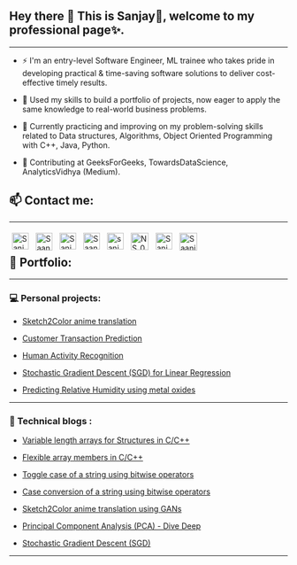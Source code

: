 ## Hey there 👋 This is Sanjay👦, welcome to my professional page✨.
---
- ⚡ I'm an entry-level Software Engineer, ML trainee who takes pride in developing practical & time-saving software solutions to deliver cost-effective timely results.

- 🌱 Used my skills to build a portfolio of projects, now eager to apply the same knowledge to real-world business problems.

- 🔭 Currently practicing and improving on my problem-solving skills related to Data structures, Algorithms, Object Oriented Programming with C++, Java, Python.

- 💬 Contributing at GeeksForGeeks, TowardsDataScience, AnalyticsVidhya (Medium).

## 📫 Contact me:
---
<a href="https://www.linkedin.com/in/sanjayulsha/"><img align="left" alt="SanjayUlsha - LinkedIn" width="30px" src="https://img.icons8.com/color/48/000000/linkedin-circled.png" style="padding:5px;"/></a>
<a href="https://leetcode.com/saanj235/"><img align="left" alt="Saanj235 - Leetcode" height="32px" width="30px" src="https://upload.wikimedia.org/wikipedia/commons/1/19/LeetCode_logo_black.png" style="padding:5px;"/></a>
<a href="https://stackoverflow.com/users/9079093/sanjay"><img align="left" alt="Sanjay - StackOverflow" width="30px" src="https://upload.wikimedia.org/wikipedia/commons/e/ef/Stack_Overflow_icon.svg" style="padding:5px;"/></a>
<a href="https://auth.geeksforgeeks.org/user/saanj235/profile"><img align="left" alt="Saanj235 - GFG" width="30px" src="https://media.geeksforgeeks.org/wp-content/uploads/20200326201748/download312.png" style="padding:5px;"/></a>
<a href="https://www.hackerearth.com/@sanjayulsha"><img align="left" alt="sanjayulsha - HackerEarth" width="30px" src="https://www.clipartmax.com/png/small/217-2178440_hackerearth-hackerearth-icon.png" style="padding:5px;"/></a>
<a href="https://www.hackerrank.com/NS_09"><img align="left" alt="NS_09 - Hackerrank" height="31px" width="32px" src="https://cdn4.iconfinder.com/data/icons/logos-and-brands/512/160_Hackerrank_logo_logos-512.png" style="padding:5px;"/></a>
<a href="https://medium.com/@sanjay235"><img align="left" alt="Sanjay235 - Medium" width="30px" src="https://img.icons8.com/doodle/48/000000/blogger--v1.png" style="padding:5px;"/></a>
<a href="https://www.instagram.com/saanj_two35/"><img align="left" alt="Saanj235 - Instagram" width="32px" src="https://img.icons8.com/color/2x/instagram-new.png" style="padding:5px;"/></a>
<br/>
<!--
<b>[<img src="https://upload.wikimedia.org/wikipedia/commons/1/19/LeetCode_logo_black.png" height="30" width="30">](https://leetcode.com/saanj235/)
  [<img src="https://img.icons8.com/color/48/000000/linkedin-circled.png" height="30" width="30">](https://www.linkedin.com/in/sanjayulsha/)
  [<img src="https://img.icons8.com/doodle/48/000000/blogger--v1.png" height="30" width="30">](https://medium.com/@sanjay235)
  [<img src="https://img.icons8.com/color/2x/instagram-new.png" height="30" width="30">](https://www.instagram.com/saanj_two35/)</b>
-->

## 🎯 Portfolio:
---
### 💻 Personal projects:
- [Sketch2Color anime translation](https://github.com/sanjay235/Sketch2Color-anime-translation)

- [Customer Transaction Prediction](https://github.com/sanjay235/Customer-Transaction-Prediction)
<!-- <img src="images/dummy_thumbnail.jpg?raw=true"/> -->

- [Human Activity Recognition](https://github.com/sanjay235/Human-Activity-Recognition)
<!-- <img src="images/dummy_thumbnail.jpg?raw=true"/> -->

- [Stochastic Gradient Descent (SGD) for Linear Regression](https://github.com/sanjay235/StochasticGradientDescent)
<!-- <img src="images/dummy_thumbnail.jpg?raw=true"/>-->

- [Predicting Relative Humidity using metal oxides](https://github.com/sanjay235/AirQuality-RelativeHumidity)

---
### 📝 Technical blogs :
- [Variable length arrays for Structures in C/C++](https://www.geeksforgeeks.org/variable-length-arrays-in-c-and-c/)

- [Flexible array members in C/C++](http://www.geeksforgeeks.org/flexible-array-members-structure-c/)

- [Toggle case of a string using bitwise operators](http://www.geeksforgeeks.org/toggle-case-string-using-bitwise-operators/)

- [Case conversion of a string using bitwise operators](http://www.geeksforgeeks.org/case-conversion-lower-upper-vice-versa-string-using-bitwise-operators-cc/)

- [Sketch2Color anime translation using GANs](https://medium.com/p/sketch-to-color-anime-translation-using-generative-adversarial-networks-gans-8f4f69594aeb?source=email-df6131035697--writer.postDistributed&sk=15df1b03e8ffc60eaa82bb34114c242a)

- [Principal Component Analysis (PCA) - Dive Deep](https://medium.com/analytics-vidhya/principal-component-analysis-pca-dive-deep-411db0f9ee10)

- [Stochastic Gradient Descent (SGD)](https://sanjay235.github.io/StochasticGradientDescent)

---
<!-- Remove above link if you don't want to attibute -->
